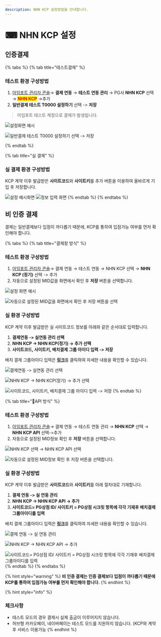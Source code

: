```yaml
---
description: NHN KCP 설정방법을 안내합니다.
---
```


# ⌨ NHN KCP 설정

## 인증**결제**

{% tabs %}
{% tab title="테스트결제" %}
### **테스트 환경 구성방법**

1. [아임포트 관리자 콘솔](https://admin.iamport.kr)→ **결제 연동** → **테스트 연동 관리** → PG사 **NHN KCP** 선택 → <mark style="color:red;">**NHN KCP**</mark> ->추가&#x20;
2. **일반결제 테스트 T0000 설정하기** 선택 -> **저장**



> 아임포트 테스트 계정으로 결제가 발생됩니다.



![설정화면 예시](<../../../.gitbook/assets/image (17).png>)

![일반결제 테스트 T0000 설정하기 선택 -> 저장](<../../../.gitbook/assets/image (30).png>)


{% endtab %}

{% tab title="실 결제" %}
### 실 결제 환경 구성방법

KCP 계약 이후 발급받은 **사이트코드**와 **사이트키**를 추가 버튼을 이용하여 올바르게 기입 후 저장합니다.

![설정 예시화면](<../../../.gitbook/assets/image (3) (1) (3).png>) ![정보 입력 화면    ](<../../../.gitbook/assets/image (21).png>)
{% endtab %}
{% endtabs %}

## 비 인증 결제

결제는 일반결제보다 입점이 까다롭기 때문에, KCP를 통하여 입점가능 여부를 먼저 확인해야 합니다.

{% tabs %}
{% tab title="결제창 방식" %}
### 테스트 환경 구성방법

1. [아임포트 관리자 콘솔](https://admin.iamport.kr/)→ 결제 연동 → 테스트 연동 → NHN KCP 선택 → **NHN KCP (정기)** 선택 -> 추가&#x20;
2. 자동으로 설정된 MID값을 화면에서 확인 후 **저장** 버튼을 선택합니다.

![설정 화면 예시](<../../../.gitbook/assets/image (33).png>)

![자동으로 설정된 MID값을 화면에서 확인 후 저장 버튼을 선택](<../../../.gitbook/assets/image (1) (1) (2).png>)

### 실  환경 구성방법

KCP 계약 이후 발급받은 실 사이트코드 정보를 아래와 같은 순서대로 입력합니다.&#x20;

1. **결제연동 -> 실연동 관리 선택**
2. **NHN KCP -> NHN KCP(정기) -> 추가 선택**
3. **사이트코드, 사이트키, 배치결제 그룹 아이디 입력 -> 저장**&#x20;

배치 결제 그룹아이디 입력은 [**링크**](https://www.iamport.kr/download/kcp-billing.pdf)를 클릭하여 자세한 내용을 확인할 수 있습니다.

![결제연동 -> 실연동 관리 선택](<../../../.gitbook/assets/image (28).png>)

![NHN KCP -> NHN KCP(정기) -> 추가 선택](<../../../.gitbook/assets/image (13).png>)

![사이트코드, 사이트키, 배치결제 그룹 아이디 입력 -> 저장](<../../../.gitbook/assets/image (12).png>)
{% endtab %}

{% tab title="API 방식" %}
### 테스트 환경 구성방법

1. [아임포트 관리자 콘솔](https://admin.iamport.kr/)→ 결제 연동 → 테스트 연동 관리 → **NHN KCP** 선택 → **NHN KCP API** 선택->추가
2. 자동으로 설정된 MID정보 확인 후 **저장** 버튼을 선택합니다.

![NHN KCP 선택 → NHN KCP API 선택](<../../../.gitbook/assets/image (22).png>)

![자동으로 설정된 MID정보 확인 후 저장 버튼을 선택합니다.](<../../../.gitbook/assets/image (1) (1).png>)

### 실  환경 구성방법

KCP 계약 이후 발급받은 **사이트코드**와 **사이트키**를 아래 절차대로 기재합니다.

1. **결제 연동 -> 실 연동 관리**
2. **NHN KCP -> NHN KCP API -> 추가**
3. **사이트코드= PG상점 ID/ 사이트키 = PG상점 시크릿 항목에 각각 기재후 배치결제 그룹아이디를 입력**

배치 결제 그룹아이디 입력은 [**링크**](https://www.iamport.kr/download/kcp-billing.pdf)를 클릭하여 자세한 내용을 확인할 수 있습니다.

![결제 연동 -> 실 연동 관리](<../../../.gitbook/assets/image (27).png>)

![NHN KCP -> NHN KCP API -> 추가](<../../../.gitbook/assets/image (7) (1).png>)

![사이트코드= PG상점 ID/ 사이트키 = PG상점 시크릿 항목에 각각 기재후 배치결제 그룹아이디를 입력](<../../../.gitbook/assets/image (18).png>)
{% endtab %}
{% endtabs %}

{% hint style="warning" %}
**비 인증 결제는 인증 결제보다 입점이 까다롭기 때문에 KCP를 통하여 입점가능 여부를 먼저 확인해야 합니다.**
{% endhint %}

{% hint style="info" %}
### 체크사항

* 테스트 모드의 경우 결제시 실제 출금이 이루어지지 않습니다.
* 허브형 카카오페이, 네이버페이는 테스트 모드를 지원하지 않습니다. (KCP와 계약 후 서비스 이용가능
{% endhint %}
